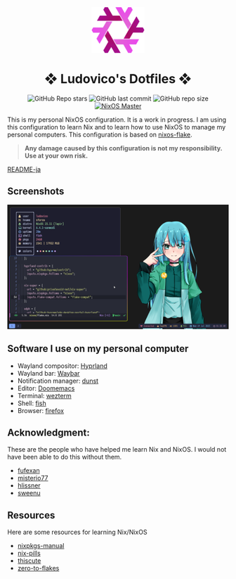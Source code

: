 <div align="center">

<img alt="NixOS" src="assets/nix-snowflake.svg" width="120px"/>

# ❖ Ludovico's Dotfiles ❖

![GitHub Repo stars](https://img.shields.io/github/stars/ludovicopiero/dotfiles?style=for-the-badge&labelColor=1B2330&color=ef65ea)
![GitHub last commit](https://img.shields.io/github/last-commit/ludovicopiero/dotfiles?style=for-the-badge&labelColor=1B2330&color=ef65ea)
![GitHub repo size](https://img.shields.io/github/repo-size/ludovicopiero/dotfiles?style=for-the-badge&labelColor=1B2330&color=ef65ea)
[![NixOS Master](https://img.shields.io/badge/NixOS-master-blue.svg?style=for-the-badge&labelColor=1B2330&logo=NixOS&logoColor=white&color=ef65ea)](https://nixos.org)

</div>

This is my personal NixOS configuration. It is a work in progress. I am using this configuration to learn Nix and to learn how to use NixOS to manage my personal computers. This configuration is based on [nixos-flake](https://github.com/srid/nixos-flake).

> **Any damage caused by this configuration is not my responsibility. Use at your own risk.**

[README-ja](README-ja.md)

## **Screenshots**

![Screenshot](assets/ss.png)

## **Software I use on my personal computer**

- Wayland compositor: [Hyprland](https://hyprland.org)
- Wayland bar: [Waybar](https://github.com/Alexays/Waybar)
- Notification manager: [dunst](https://dunst-project.org)
- Editor: [Doomemacs](https://github.com/doomemacs/doomemacs)
- Terminal: [wezterm](https://github.com/wez/wezterm)
- Shell: [fish](https://fishshell.com)
- Browser: [firefox](https://www.mozilla.org/en-US/firefox)

## **Acknowledgment:**

These are the people who have helped me learn Nix and NixOS. I would not have been able to do this without them.

- [fufexan](https://github.com/fufexan)
- [misterio77](https://github.com/misterio77)
- [hlissner](https://github.com/hlissner)
- [sweenu](https://github.com/sweenu)

## **Resources**

Here are some resources for learning Nix/NixOS

- [nixpkgs-manual](https://nixos.org/manual/nixpkgs/stable/)
- [nix-pills](https://nixos.org/guides/nix-pills/)
- [thiscute](https://nixos-and-flakes.thiscute.world/preface)
- [zero-to-flakes](https://zero-to-flakes.com/)
